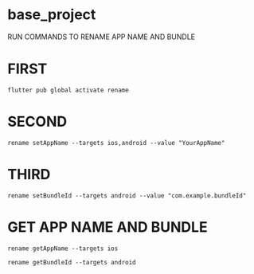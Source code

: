 # base_project
RUN COMMANDS TO RENAME APP NAME AND BUNDLE

# FIRST
```
flutter pub global activate rename
```
# SECOND
```
rename setAppName --targets ios,android --value "YourAppName"
```
# THIRD
```
rename setBundleId --targets android --value "com.example.bundleId"
```

# GET APP NAME AND BUNDLE
```
rename getAppName --targets ios

rename getBundleId --targets android
```
